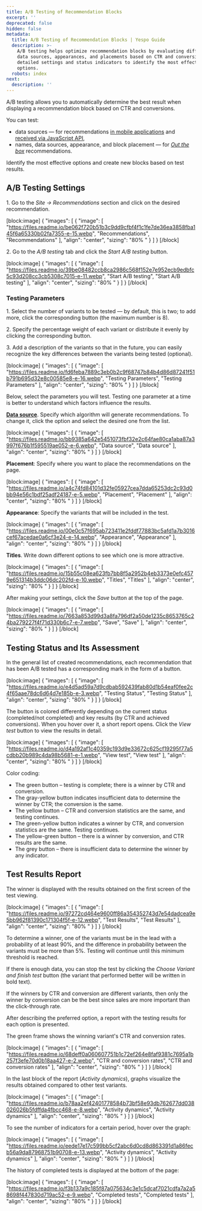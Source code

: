 ```yaml
---
title: A/B Testing of Recommendation Blocks
excerpt: ''
deprecated: false
hidden: false
metadata:
  title: A/B Testing of Recommendation Blocks | Yespo Guide
  description: >-
    A/B testing helps optimize recommendation blocks by evaluating different
    data sources, appearances, and placements based on CTR and conversions, with
    detailed settings and status indicators to identify the most effective
    options.
  robots: index
next:
  description: ''
---
```

A/B testing allows you to automatically determine the best result when displaying a recommendation block based on CTR and conversions.

You can test:

- data sources — for recommendations [in mobile applications](https://docs.yespo.io/docs/recommendations-in-mobile-app) and [received via JavaScript API](https://docs.yespo.io/docs/getting-api-recommendations), 
- names, data sources, appearance, and block placement — for [_Out the box_](https://docs.yespo.io/docs/product-recommendations-website) recommendations.

Identify the most effective options and create new blocks based on test results.

## A/B Testing Settings

1\. Go to the _Site → Recommendations_ section and click on the desired recommendation.

[block:image]
{
  "images": [
    {
      "image": [
        "https://files.readme.io/be062f720b51b3c9dd9cfbf4f1c1fe7de36ea3858fba145f6a65330b02fa7355-e-15.webp",
        "Recommendations",
        "Recommendations"
      ],
      "align": "center",
      "sizing": "80% "
    }
  ]
}
[/block]


2\. Go to the _A/B testing_ tab and click the _Start A/B testing_ button.

[block:image]
{
  "images": [
    {
      "image": [
        "https://files.readme.io/39be08482ccb8ca2986c568f152e7e952ecb9edbfc5c93d208cc3cb5308c7015-e-11.webp",
        "Start A/B testing",
        "Start A/B testing"
      ],
      "align": "center",
      "sizing": "80% "
    }
  ]
}
[/block]


### Testing Parameters

1\. Select the number of variants to be tested — by default, this is two; to add more, click the corresponding button (the maximum number is 8).

2\. Specify the percentage weight of each variant or distribute it evenly by clicking the corresponding button.

3\. Add a description of the variants so that in the future, you can easily recognize the key differences between the variants being tested (optional).

[block:image]
{
  "images": [
    {
      "image": [
        "https://files.readme.io/fd6feba7889c3eb0b2c9f68747b84b4d86d87241f51b791b695d32e8c00585e8-e-16.webp",
        "Testing Parameters",
        "Testing Parameters"
      ],
      "align": "center",
      "sizing": "80% "
    }
  ]
}
[/block]


Below, select the parameters you will test. Testing one parameter at a time is better to understand which factors influence the results.

**[Data source](https://docs.yespo.io/docs/create-data-source-recommendations)**. Specify which algorithm will generate recommendations. To change it, click the option and select the desired one from the list.

[block:image]
{
  "images": [
    {
      "image": [
        "https://files.readme.io/bb9385a642e5451073fbf32e2c64fae80ca1aba87a3997f676b1f595519ae052-e-6.webp",
        "Data source",
        "Data source"
      ],
      "align": "center",
      "sizing": "80% "
    }
  ]
}
[/block]


**Placement**: Specify where you want to place the recommendations on the page.

[block:image]
{
  "images": [
    {
      "image": [
        "https://files.readme.io/a4c74fd84101d32fe05927cea7dda65253dc2c93d0bb94e56c1bdf25adf24187-e-5.webp",
        "Placement",
        "Placement"
      ],
      "align": "center",
      "sizing": "80% "
    }
  ]
}
[/block]


**Appearance**: Specify the variants that will be included in the test.

[block:image]
{
  "images": [
    {
      "image": [
        "https://files.readme.io/00e0c57f695ab723411e2fddf77883bc5afd1a7b3016cef67acedae0a6cf3e24-e-14.webp",
        "Appearance",
        "Appearance"
      ],
      "align": "center",
      "sizing": "80% "
    }
  ]
}
[/block]


**Titles**. Write down different options to see which one is more attractive.

[block:image]
{
  "images": [
    {
      "image": [
        "https://files.readme.io/15b55c08ea623fb7bb8f5a2952b4eb3373e0efc4579e651314b3ddc06dc202fd-e-10.webp",
        "Titles",
        "Titles"
      ],
      "align": "center",
      "sizing": "80% "
    }
  ]
}
[/block]


After making your settings, click the _Save_ button at the top of the page.

[block:image]
{
  "images": [
    {
      "image": [
        "https://files.readme.io/7663a853d99d3a8fa796df2a50de1235c8653765c24ba279227f4f71d330b6c7-e-7.webp",
        "Save",
        "Save"
      ],
      "align": "center",
      "sizing": "80% "
    }
  ]
}
[/block]


## Testing Status and Its Assessment

In the general list of created recommendations, each recommendation that has been A/B tested has a corresponding mark in the form of a button.

[block:image]
{
  "images": [
    {
      "image": [
        "https://files.readme.io/e4d5ad59a7d9cdbab592439fab80d1b54eaf0fee2c4f65aae78dc6d64d7e185b-e-3.webp",
        "Testing Status",
        "Testing Status"
      ],
      "align": "center",
      "sizing": "80% "
    }
  ]
}
[/block]


The button is colored differently depending on the current status (completed/not completed) and key results (by CTR and achieved conversions). When you hover over it, a short report opens. Click the _View test_ button to view the results in detail.

[block:image]
{
  "images": [
    {
      "image": [
        "https://files.readme.io/d4a192af1c40359c193d9e33672c625cf19295f77a5cdbb20b989c4da98b5681-e-1.webp",
        "View test",
        "View test"
      ],
      "align": "center",
      "sizing": "80% "
    }
  ]
}
[/block]


Color coding:

- The green button – testing is complete; there is a winner by CTR and conversion.
- The gray-yellow button indicates insufficient data to determine the winner by CTR; the conversion is the same.
- The yellow button – CTR and conversion statistics are the same, and testing continues.
- The green-yellow button indicates a winner by CTR, and conversion statistics are the same. Testing continues.
- The yellow-green button – there is a winner by conversion, and CTR results are the same.
- The grey button – there is insufficient data to determine the winner by any indicator.

## Test Results Report

The winner is displayed with the results obtained on the first screen of the test viewing.

[block:image]
{
  "images": [
    {
      "image": [
        "https://files.readme.io/97272cd464e9600ff86a354352743d7e54dadcea9e5bb962f81390c171304f5f-e-12.webp",
        "Test Results",
        "Test Results"
      ],
      "align": "center",
      "sizing": "80% "
    }
  ]
}
[/block]


To determine a winner, one of the variants must be in the lead with a probability of at least 90%, and the difference in probability between the variants must be more than 5%. Testing will continue until this minimum threshold is reached.

If there is enough data, you can stop the test by clicking the _Choose Variant and finish test_ button (the variant that performed better will be written in bold text).

If the winners by CTR and conversion are different variants, then only the winner by conversion can be the best since sales are more important than the click-through rate.

After describing the preferred option, a report with the testing results for each option is presented.

The green frame shows the winning variant's CTR and conversion rates.

[block:image]
{
  "images": [
    {
      "image": [
        "https://files.readme.io/68deff0a060607751b1c72ef264e8faf9381c7695a1b257f3efe70d0b18aa427-e-2.webp",
        "CTR and conversion rates",
        "CTR and conversion rates"
      ],
      "align": "center",
      "sizing": "80% "
    }
  ]
}
[/block]


In the last block of the report (_Activity dynamics_), graphs visualize the results obtained compared to other test variants.

[block:image]
{
  "images": [
    {
      "image": [
        "https://files.readme.io/b78aa2ef42401778584b73bf58e93db762677dd038026026b5fdffda4fbcc468-e-8.webp",
        "Activity dynamics",
        "Activity dynamics"
      ],
      "align": "center",
      "sizing": "80% "
    }
  ]
}
[/block]


To see the number of indicators for a certain period, hover over the graph:

[block:image]
{
  "images": [
    {
      "image": [
        "https://files.readme.io/eede17e17c599bb5cf2abc6d0cd8d863391d1a86fecb56a9da87968751b90708-e-13.webp",
        "Activity dynamics",
        "Activity dynamics"
      ],
      "align": "center",
      "sizing": "80% "
    }
  ]
}
[/block]


The history of completed tests is displayed at the bottom of the page:

[block:image]
{
  "images": [
    {
      "image": [
        "https://files.readme.io/f3b137a9c185f87a075634c3e1c5dcaf7021cdfa7a2a58698f447830d719ac52-e-9.webp",
        "Completed tests",
        "Completed tests"
      ],
      "align": "center",
      "sizing": "80% "
    }
  ]
}
[/block]